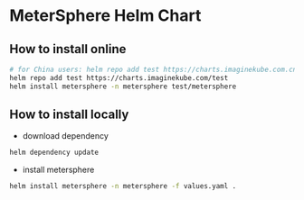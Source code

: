 # MeterSphere Helm Chart

## How to install online

```bash
# for China users: helm repo add test https://charts.imaginekube.com.cn/test
helm repo add test https://charts.imaginekube.com/test
helm install metersphere -n metersphere test/metersphere
```

## How to install locally

- download dependency

```bash
helm dependency update
```

- install metersphere

```bash
helm install metersphere -n metersphere -f values.yaml .
```
